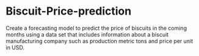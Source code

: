 # Biscuit-Price-prediction
Create a forecasting model to predict the price of biscuits in the coming months using a data set that includes information about a biscuit manufacturing company such as production metric tons and price per unit in USD.
